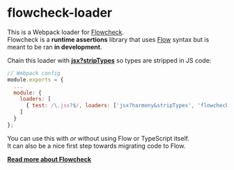 # flowcheck-loader

This is a Webpack loader for [Flowcheck](https://github.com/gcanti/flowcheck).  
Flowcheck is a **runtime assertions** library that uses [Flow](http://flowtype.org) syntax but is meant to be ran **in development**.

Chain this loader with **[jsx?stripTypes](https://github.com/petehunt/jsx-loader)** so types are stripped in JS code:

```js
// Webpack config
module.exports = {
  ...
  module: {
    loaders: [
      { test: /\.jsx?$/, loaders: ['jsx?harmony&stripTypes', 'flowcheck'], exclude: /node_modules/ }
    ]
  }
};

```

You can use this with *or* without using Flow or TypeScript itself.  
It can also be a nice first step towards migrating code to Flow.

**[Read more about Flowcheck](http://gcanti.github.io/flowcheck/)**
